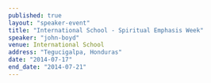 ```yaml
---
published: true
layout: "speaker-event"
title: "International School - Spiritual Emphasis Week"
speaker: "john-boyd"
venue: International School
address: "Tegucigalpa, Honduras"
date: "2014-07-17"
end_date: "2014-07-21"
---
```


